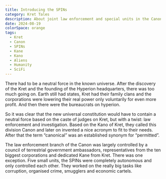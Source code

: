 ```yaml
---
title: Introducing the SPINs
category: Kret Tales
description: About joint law enforcement and special units in the Canon
date: 2024-08-19
colorSpace: orange
tags:
  - Kret
  - Canon
  - SPINs
  - Kane
  - Kano
  - Aliens
  - Humanity
  - SciFi
---
```


There had to be a neutral force in the known universe. After the discovery of
the Kret and the founding of the Hyperion headquarters, there was too much going
on. Earth still had states, Kret had their family clans and the corporations
were lowering their real power only voluntarily for even more profit. And then
there were the bureaucrats on hyperion.

So it was clear that the new universal constitution would have to contain a
neutral force based on the caste of judges on Kret, but with a twist: law
enforcement and investigation. Based on the Kano of Kret, they called this
division Canon and later on invented a nice acronym to fit to their needs. After
that the term “canonical” was an established synonym for “permitted”.

The law enforcement branch of the Canon was largely controlled by a council of
terrestrial government ambassadors, representatives from the ten biggest
corporations and dedicated Kane from Kret. There was one exception. Five small
units, the SPINs were completely autonomous and only controlled each other. They
worked on the really big tasks like corruption, organised crime, smugglers and
economic cartels.
